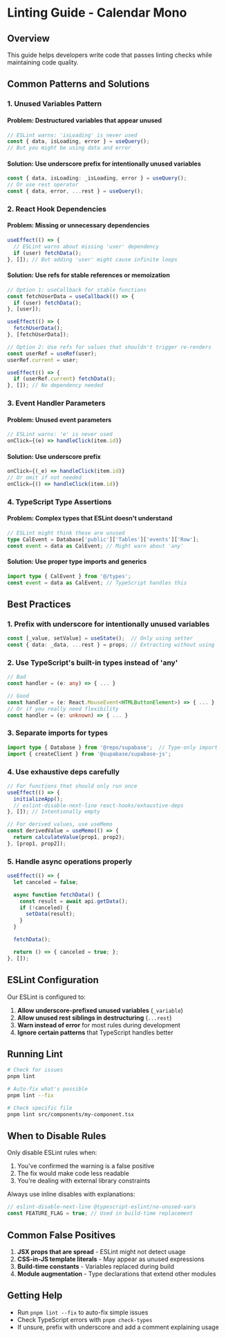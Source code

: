 # Linting Guide - Calendar Mono

## Overview
This guide helps developers write code that passes linting checks while maintaining code quality.

## Common Patterns and Solutions

### 1. Unused Variables Pattern

#### Problem: Destructured variables that appear unused
```typescript
// ESLint warns: 'isLoading' is never used
const { data, isLoading, error } = useQuery();
// But you might be using data and error
```

#### Solution: Use underscore prefix for intentionally unused variables
```typescript
const { data, isLoading: _isLoading, error } = useQuery();
// Or use rest operator
const { data, error, ...rest } = useQuery();
```

### 2. React Hook Dependencies

#### Problem: Missing or unnecessary dependencies
```typescript
useEffect(() => {
  // ESLint warns about missing 'user' dependency
  if (user) fetchData();
}, []); // But adding 'user' might cause infinite loops
```

#### Solution: Use refs for stable references or memoization
```typescript
// Option 1: useCallback for stable functions
const fetchUserData = useCallback(() => {
  if (user) fetchData();
}, [user]);

useEffect(() => {
  fetchUserData();
}, [fetchUserData]);

// Option 2: Use refs for values that shouldn't trigger re-renders
const userRef = useRef(user);
userRef.current = user;

useEffect(() => {
  if (userRef.current) fetchData();
}, []); // No dependency needed
```

### 3. Event Handler Parameters

#### Problem: Unused event parameters
```typescript
// ESLint warns: 'e' is never used
onClick={(e) => handleClick(item.id)}
```

#### Solution: Use underscore prefix
```typescript
onClick={(_e) => handleClick(item.id)}
// Or omit if not needed
onClick={() => handleClick(item.id)}
```

### 4. TypeScript Type Assertions

#### Problem: Complex types that ESLint doesn't understand
```typescript
// ESLint might think these are unused
type CalEvent = Database['public']['Tables']['events']['Row'];
const event = data as CalEvent; // Might warn about 'any'
```

#### Solution: Use proper type imports and generics
```typescript
import type { CalEvent } from '@/types';
const event = data as CalEvent; // TypeScript handles this
```

## Best Practices

### 1. **Prefix with underscore for intentionally unused variables**
```typescript
const [_value, setValue] = useState();  // Only using setter
const { data: _data, ...rest } = props; // Extracting without using
```

### 2. **Use TypeScript's built-in types instead of 'any'**
```typescript
// Bad
const handler = (e: any) => { ... }

// Good
const handler = (e: React.MouseEvent<HTMLButtonElement>) => { ... }
// Or if you really need flexibility
const handler = (e: unknown) => { ... }
```

### 3. **Separate imports for types**
```typescript
import type { Database } from '@repo/supabase';  // Type-only import
import { createClient } from '@supabase/supabase-js';
```

### 4. **Use exhaustive deps carefully**
```typescript
// For functions that should only run once
useEffect(() => {
  initializeApp();
  // eslint-disable-next-line react-hooks/exhaustive-deps
}, []); // Intentionally empty

// For derived values, use useMemo
const derivedValue = useMemo(() => {
  return calculateValue(prop1, prop2);
}, [prop1, prop2]);
```

### 5. **Handle async operations properly**
```typescript
useEffect(() => {
  let canceled = false;

  async function fetchData() {
    const result = await api.getData();
    if (!canceled) {
      setData(result);
    }
  }

  fetchData();

  return () => { canceled = true; };
}, []);
```

## ESLint Configuration

Our ESLint is configured to:

1. **Allow underscore-prefixed unused variables** (`_variable`)
2. **Allow unused rest siblings in destructuring** (`...rest`)
3. **Warn instead of error** for most rules during development
4. **Ignore certain patterns** that TypeScript handles better

## Running Lint

```bash
# Check for issues
pnpm lint

# Auto-fix what's possible
pnpm lint --fix

# Check specific file
pnpm lint src/components/my-component.tsx
```

## When to Disable Rules

Only disable ESLint rules when:
1. You've confirmed the warning is a false positive
2. The fix would make code less readable
3. You're dealing with external library constraints

Always use inline disables with explanations:
```typescript
// eslint-disable-next-line @typescript-eslint/no-unused-vars
const FEATURE_FLAG = true; // Used in build-time replacement
```

## Common False Positives

1. **JSX props that are spread** - ESLint might not detect usage
2. **CSS-in-JS template literals** - May appear as unused expressions
3. **Build-time constants** - Variables replaced during build
4. **Module augmentation** - Type declarations that extend other modules

## Getting Help

- Run `pnpm lint --fix` to auto-fix simple issues
- Check TypeScript errors with `pnpm check-types`
- If unsure, prefix with underscore and add a comment explaining usage